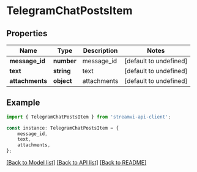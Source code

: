 # TelegramChatPostsItem


## Properties

Name | Type | Description | Notes
------------ | ------------- | ------------- | -------------
**message_id** | **number** | message_id | [default to undefined]
**text** | **string** | text | [default to undefined]
**attachments** | **object** | attachments | [default to undefined]

## Example

```typescript
import { TelegramChatPostsItem } from 'streamvi-api-client';

const instance: TelegramChatPostsItem = {
    message_id,
    text,
    attachments,
};
```

[[Back to Model list]](../README.md#documentation-for-models) [[Back to API list]](../README.md#documentation-for-api-endpoints) [[Back to README]](../README.md)
